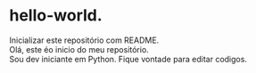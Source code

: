 # hello-world.
 Inicializar este repositório com  README.  
Olá, este éo inicio do meu repositório.  
Sou dev iniciante em Python. 
Fique vontade para editar codigos. 

